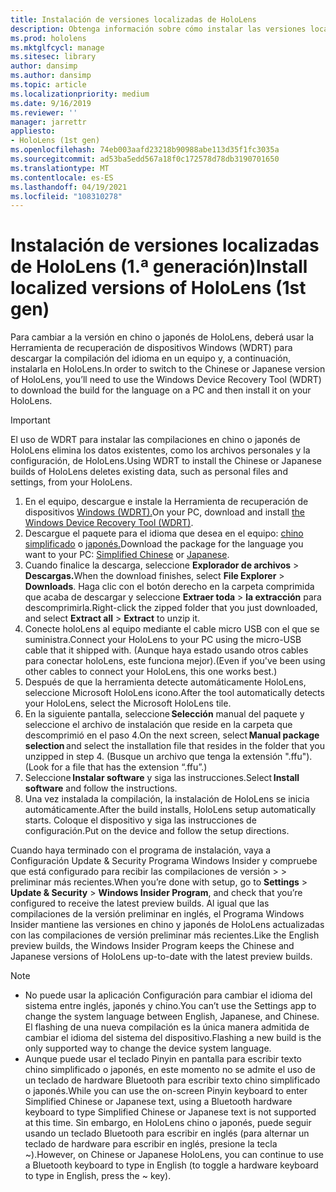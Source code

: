```yaml
---
title: Instalación de versiones localizadas de HoloLens
description: Obtenga información sobre cómo instalar las versiones localizadas de HoloLens (1.ª generación), incluidas las versiones en chino y japonés.
ms.prod: hololens
ms.mktglfcycl: manage
ms.sitesec: library
author: dansimp
ms.author: dansimp
ms.topic: article
ms.localizationpriority: medium
ms.date: 9/16/2019
ms.reviewer: ''
manager: jarrettr
appliesto:
- HoloLens (1st gen)
ms.openlocfilehash: 74eb003aafd23218b90988abe113d35f1fc3035a
ms.sourcegitcommit: ad53ba5edd567a18f0c172578d78db3190701650
ms.translationtype: MT
ms.contentlocale: es-ES
ms.lasthandoff: 04/19/2021
ms.locfileid: "108310278"
---
```

# <a name="install-localized-versions-of-hololens-1st-gen"></a><span data-ttu-id="46174-103">Instalación de versiones localizadas de HoloLens (1.ª generación)</span><span class="sxs-lookup"><span data-stu-id="46174-103">Install localized versions of HoloLens (1st gen)</span></span>

<span data-ttu-id="46174-104">Para cambiar a la versión en chino o japonés de HoloLens, deberá usar la Herramienta de recuperación de dispositivos Windows (WDRT) para descargar la compilación del idioma en un equipo y, a continuación, instalarla en HoloLens.</span><span class="sxs-lookup"><span data-stu-id="46174-104">In order to switch to the Chinese or Japanese version of HoloLens, you’ll need to use the Windows Device Recovery Tool (WDRT) to download the build for the language on a PC and then install it on your HoloLens.</span></span>

> [!IMPORTANT]
> <span data-ttu-id="46174-105">El uso de WDRT para instalar las compilaciones en chino o japonés de HoloLens elimina los datos existentes, como los archivos personales y la configuración, de HoloLens.</span><span class="sxs-lookup"><span data-stu-id="46174-105">Using WDRT to install the Chinese or Japanese builds of HoloLens deletes existing data, such as personal files and settings, from your HoloLens.</span></span> 

1. <span data-ttu-id="46174-106">En el equipo, descargue e instale la Herramienta de recuperación de dispositivos [Windows (WDRT).](https://support.microsoft.com/help/12379)</span><span class="sxs-lookup"><span data-stu-id="46174-106">On your PC, download and install [the Windows Device Recovery Tool (WDRT)](https://support.microsoft.com/help/12379).</span></span>
1. <span data-ttu-id="46174-107">Descargue el paquete para el idioma que desea en el equipo: [chino simplificado](https://aka.ms/hololensdownload-ch) o [japonés.](https://aka.ms/hololensdownload-jp)</span><span class="sxs-lookup"><span data-stu-id="46174-107">Download the package for the language you want to your PC:  [Simplified Chinese](https://aka.ms/hololensdownload-ch) or [Japanese](https://aka.ms/hololensdownload-jp).</span></span>
1. <span data-ttu-id="46174-108">Cuando finalice la descarga, seleccione **Explorador de archivos**  >  **Descargas.**</span><span class="sxs-lookup"><span data-stu-id="46174-108">When the download finishes, select **File Explorer** > **Downloads**.</span></span> <span data-ttu-id="46174-109">Haga clic con el botón derecho en la carpeta comprimida que acaba de descargar y seleccione **Extraer toda**  >  **la extracción** para descomprimirla.</span><span class="sxs-lookup"><span data-stu-id="46174-109">Right-click the zipped folder that you just downloaded, and select **Extract all** > **Extract** to unzip it.</span></span>
1. <span data-ttu-id="46174-110">Conecte holoLens al equipo mediante el cable micro USB con el que se suministra.</span><span class="sxs-lookup"><span data-stu-id="46174-110">Connect your HoloLens to your PC using the micro-USB cable that it shipped with.</span></span> <span data-ttu-id="46174-111">(Aunque haya estado usando otros cables para conectar holoLens, este funciona mejor).</span><span class="sxs-lookup"><span data-stu-id="46174-111">(Even if you've been using other cables to connect your HoloLens, this one works best.)</span></span>
1. <span data-ttu-id="46174-112">Después de que la herramienta detecte automáticamente HoloLens, seleccione Microsoft HoloLens icono.</span><span class="sxs-lookup"><span data-stu-id="46174-112">After the tool automatically detects your HoloLens, select the Microsoft HoloLens tile.</span></span>
1. <span data-ttu-id="46174-113">En la siguiente pantalla, seleccione **Selección** manual del paquete y seleccione el archivo de instalación que reside en la carpeta que   descomprimió en el paso 4.</span><span class="sxs-lookup"><span data-stu-id="46174-113">On the next screen, select **Manual package selection** and select the installation file that resides in the folder that you unzipped in step 4.</span></span> <span data-ttu-id="46174-114">(Busque un archivo que tenga la extensión ".ffu").</span><span class="sxs-lookup"><span data-stu-id="46174-114">(Look for a file that has the extension “.ffu”.)</span></span> 
1. <span data-ttu-id="46174-115">Seleccione **Instalar software** y siga las instrucciones.</span><span class="sxs-lookup"><span data-stu-id="46174-115">Select **Install software** and follow the instructions.</span></span> 
1. <span data-ttu-id="46174-116">Una vez instalada la compilación, la instalación de HoloLens se inicia automáticamente.</span><span class="sxs-lookup"><span data-stu-id="46174-116">After the build installs, HoloLens setup automatically starts.</span></span> <span data-ttu-id="46174-117">Coloque el dispositivo y siga las instrucciones de configuración.</span><span class="sxs-lookup"><span data-stu-id="46174-117">Put on the device and follow the setup directions.</span></span> 

<span data-ttu-id="46174-118">Cuando haya terminado con el programa de instalación, vaya a Configuración Update & Security Programa Windows Insider y compruebe que está configurado para recibir las compilaciones de versión  >    >  preliminar más recientes.</span><span class="sxs-lookup"><span data-stu-id="46174-118">When you’re done with setup, go to **Settings** > **Update & Security** > **Windows Insider Program**, and check that you’re configured to receive the latest preview builds.</span></span> <span data-ttu-id="46174-119">Al igual que las compilaciones de la versión preliminar en inglés, el Programa Windows Insider mantiene las versiones en chino y japonés de HoloLens actualizadas con las compilaciones de versión preliminar más recientes.</span><span class="sxs-lookup"><span data-stu-id="46174-119">Like the English preview builds, the Windows Insider Program keeps the Chinese and Japanese versions of HoloLens up-to-date with the latest preview builds.</span></span>

> [!NOTE]
>  
> - <span data-ttu-id="46174-120">No puede usar la aplicación Configuración para cambiar el idioma del sistema entre inglés, japonés y chino.</span><span class="sxs-lookup"><span data-stu-id="46174-120">You can’t use the Settings app to change the system language between English, Japanese, and Chinese.</span></span> <span data-ttu-id="46174-121">El flashing de una nueva compilación es la única manera admitida de cambiar el idioma del sistema del dispositivo.</span><span class="sxs-lookup"><span data-stu-id="46174-121">Flashing a new build is the only supported way to change the device system language.</span></span>
> - <span data-ttu-id="46174-122">Aunque puede usar el teclado Pinyin en pantalla para escribir texto chino simplificado o japonés, en este momento no se admite el uso de un teclado de hardware Bluetooth para escribir texto chino simplificado o japonés.</span><span class="sxs-lookup"><span data-stu-id="46174-122">While you can use the on-screen Pinyin keyboard to enter Simplified Chinese or Japanese text, using a Bluetooth hardware keyboard to type Simplified Chinese or Japanese text is not supported at this time.</span></span>  <span data-ttu-id="46174-123">Sin embargo, en HoloLens chino o japonés, puede seguir usando un teclado Bluetooth para escribir en inglés (para alternar un teclado de hardware para escribir en inglés, presione la tecla ~).</span><span class="sxs-lookup"><span data-stu-id="46174-123">However, on Chinese or Japanese HoloLens, you can continue to use a Bluetooth keyboard to type in English (to toggle a hardware keyboard to type in English, press the ~ key).</span></span>
